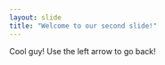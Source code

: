 ```yaml
---
layout: slide
title: "Welcome to our second slide!"
---
```

Cool guy!
Use the left arrow to go back!
